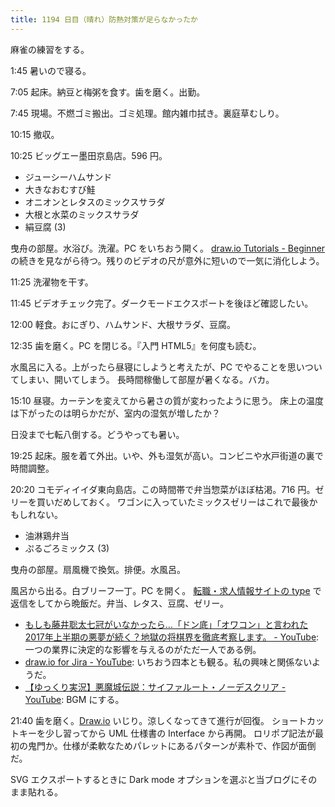 ```yaml
---
title: 1194 日目（晴れ）防熱対策が足らなかったか
---
```


麻雀の練習をする。

1:45 暑いので寝る。

7:05 起床。納豆と梅粥を食す。歯を磨く。出勤。

7:45 現場。不燃ゴミ搬出。ゴミ処理。館内雑巾拭き。裏庭草むしり。

10:15 撤収。

10:25 ビッグエー墨田京島店。596 円。

* ジューシーハムサンド
* 大きなおむすび鮭
* オニオンとレタスのミックスサラダ
* 大根と水菜のミックスサラダ
* 絹豆腐 (3)

曳舟の部屋。水浴び。洗濯。PC をいちおう開く。
[draw.io Tutorials - Beginner](https://www.youtube.com/playlist?list=PLX6xdk86h_0xpW82Q0YkdN6xpHa6hvHjO)
の続きを見ながら待つ。残りのビデオの尺が意外に短いので一気に消化しよう。

11:25 洗濯物を干す。

11:45 ビデオチェック完了。ダークモードエクスポートを後ほど確認したい。

12:00 軽食。おにぎり、ハムサンド、大根サラダ、豆腐。

12:35 歯を磨く。PC を閉じる。『入門 HTML5』を何度も読む。

水風呂に入る。上がったら昼寝にしようと考えたが、PC でやることを思いついてしまい、開いてしまう。
長時間稼働して部屋が暑くなる。バカ。

15:10 昼寝。カーテンを変えてから暑さの質が変わったように思う。
床上の温度は下がったのは明らかだが、室内の湿気が増したか？

日没まで七転八倒する。どうやっても暑い。

19:25 起床。服を着て外出。いや、外も湿気が高い。コンビニや水戸街道の裏で時間調整。

20:20 コモディイイダ東向島店。この時間帯で弁当惣菜がほぼ枯渇。716 円。ゼリーを買いだめしておく。
ワゴンに入っていたミックスゼリーはこれで最後かもしれない。

* 油淋鶏弁当
* ぷるごろミックス (3)

曳舟の部屋。扇風機で換気。排便。水風呂。

風呂から出る。白ブリーフ一丁。PC を開く。
[転職・求人情報サイトの type](https://type.jp/) で返信をしてから晩飯だ。弁当、レタス、豆腐、ゼリー。

* [もしも藤井聡太七冠がいなかったら…「ドン底」「オワコン」と言われた2017年上半期の悪夢が続く？地獄の将棋界を徹底考察します。 - YouTube](https://www.youtube.com/watch?v=CaG1hCc4pLE):
  一つの業界に決定的な影響を与えるのがただ一人である例。
* [draw.io for Jira - YouTube](https://www.youtube.com/playlist?list=PLX6xdk86h_0zqsRlEmLdDQMU89eeZtnuT):
  いちおう四本とも観る。私の興味と関係ないようだ。
* [【ゆっくり実況】悪魔城伝説：サイファルート・ノーデスクリア - YouTube](https://www.youtube.com/watch?v=utPeSxZeRtg):
  BGM にする。

21:40 歯を磨く。[Draw.io] いじり。涼しくなってきて進行が回復。
ショートカットキーを少し習ってから UML 仕様書の Interface から再開。
ロリポプ記法が最初の鬼門か。仕様が柔軟なためパレットにあるパターンが素朴で、作図が面倒だ。

<object type="image/svg+xml" data="{{ '/assets/images/20230803-uml.svg' | relative_url }}"></object>

SVG エクスポートするときに Dark mode オプションを選ぶと当ブログにそのまま貼れる。

[draw.io]: https://www.drawio.com/
